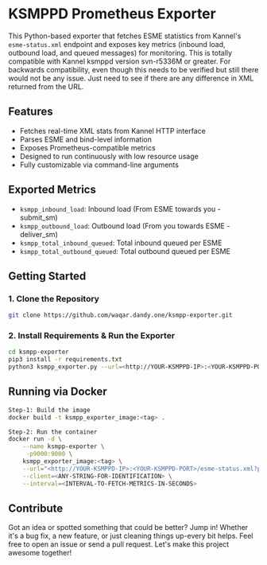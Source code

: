 # KSMPPD Prometheus Exporter

This Python-based exporter that fetches ESME statistics from Kannel's `esme-status.xml` endpoint and exposes key metrics (inbound load, outbound load, and queued messages) for monitoring. This is totally compatible with Kannel ksmppd version svn-r5336M or greater. For backwards compatibility, even though this needs to be verified but still there would not be any issue. Just need to see if there are any difference in XML returned from the URL.

## Features

- Fetches real-time XML stats from Kannel HTTP interface
- Parses ESME and bind-level information
- Exposes Prometheus-compatible metrics
- Designed to run continuously with low resource usage
- Fully customizable via command-line arguments

## Exported Metrics

- `ksmpp_inbound_load`: Inbound load (From ESME towards you - submit_sm)
- `ksmpp_outbound_load`: Outbound load (From you towards ESME - deliver_sm)
- `ksmpp_total_inbound_queued`: Total inbound queued per ESME
- `ksmpp_total_outbound_queued`: Total outbound queued per ESME

## Getting Started

### 1. Clone the Repository

```bash
git clone https://github.com/waqar.dandy.one/ksmpp-exporter.git
```

### 2. Install Requirements & Run the Exporter

```bash
cd ksmpp-exporter
pip3 install -r requirements.txt
python3 ksmpp_exporter.py --url=<http://YOUR-KSMPPD-IP>:<YOUR-KSMPPD-PORT>/esme-status.xml?password=<YOUR-KSMPPD-PASSWORD> --client=<ANY-STRING-FOR-IDENTIFICATION> --interval=<INTERVAL-TO-FETCH-METRICS-IN-SECONDS>
```

## Running via Docker

```bash
Step-1: Build the image
docker build -t ksmpp_exporter_image:<tag> .

Step-2: Run the container
docker run -d \
	--name ksmpp-exporter \
	 -p9000:9000 \
	ksmpp_exporter_image:<tag> \
	--url="<http://YOUR-KSMPPD-IP>:<YOUR-KSMPPD-PORT>/esme-status.xml?password=<YOUR-KSMPPD-PASSWORD>" \
	--client=<ANY-STRING-FOR-IDENTIFICATION> \
	--interval=<INTERVAL-TO-FETCH-METRICS-IN-SECONDS>
```

## Contribute

Got an idea or spotted something that could be better? Jump in!
Whether it's a bug fix, a new feature, or just cleaning things up-every bit helps.
Feel free to open an issue or send a pull request. Let's make this project awesome together!
